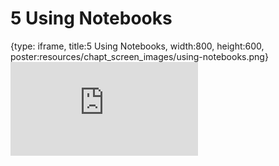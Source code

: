 # 5 Using Notebooks
 
{type: iframe, title:5 Using Notebooks, width:800, height:600, poster:resources/chapt_screen_images/using-notebooks.png}
![](https://jhudatascience.org/Reproducibility_in_Cancer_Informatics//no_toc/using-notebooks.html)
 

 
